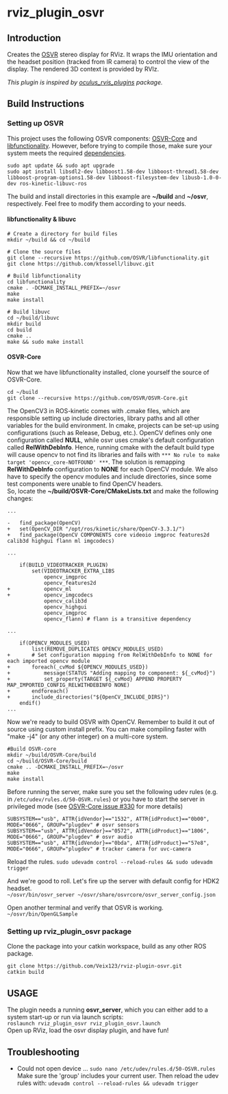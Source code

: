 # rviz\_plugin\_osvr
## Introduction
Creates the [OSVR](http://www.osvr.com) stereo display for RViz. It wraps the IMU orientation and the headset position (tracked from IR camera) to control the view of the display. The rendered 3D context is provided by RVIz.


*This plugin is inspired by [oculus\_rvis\_plugins](https://github.com/ros-visualization/oculus_rviz_plugins) package.* 

## Build Instructions
### Setting up OSVR
This project uses the following OSVR components: [OSVR-Core](https://github.com/OSVR/OSVR-Core) and [libfunctionality](https://github.com/OSVR/libfunctionality). However, before trying to compile those, make sure your system meets the required [dependencies](https://github.com/OSVR/OSVR-Docs/blob/master/Getting-Started/Installing/Linux-Build-Instructions.md).
```
sudo apt update && sudo apt upgrade
sudo apt install libsdl2-dev libboost1.58-dev libboost-thread1.58-dev libboost-program-options1.58-dev libboost-filesystem-dev libusb-1.0-0-dev ros-kinetic-libuvc-ros
```

The build and install directories in this example are **~/build** and **~/osvr**, respectively. Feel free to modify them according to your needs.

#### libfunctionality & libuvc
```
# Create a directory for build files
mkdir ~/build && cd ~/build

# Clone the source files
git clone --recursive https://github.com/OSVR/libfunctionality.git
git clone https://github.com/ktossell/libuvc.git

# Build libfunctionality
cd libfunctionality
cmake . -DCMAKE_INSTALL_PREFIX=~/osvr
make
make install

# Build libuvc
cd ~/build/libuvc
mkdir build
cd build
cmake ..
make && sudo make install
```


#### OSVR-Core
Now that we have libfunctionality installed, clone yourself the source of OSVR-Core.

```
cd ~/build
git clone --recursive https://github.com/OSVR/OSVR-Core.git
```


The OpenCV3 in ROS-kinetic comes with .cmake files, which are responsible setting up include directories, library paths and all other variables for the build environment. In cmake, projects can be set-up using configurations (such as Release, Debug, etc.). OpenCV defines only one configuration called **NULL**, while osvr uses cmake's default configuration called **RelWithDebInfo**. Hence, running cmake with the default build type will cause opencv to not find its libraries and fails with `*** No rule to make target 'opencv_core-NOTFOUND' ***`.
The solution is remapping **RelWithDebInfo** configuration to **NONE** for each OpenCV module. We also have to specify the opencv modules and include directories, since some test components were unable to find OpenCV headers.  
So, locate the **~/build/OSVR-Core/CMakeLists.txt** and make the following changes:

```
...

-   find_package(OpenCV)
+   set(OpenCV_DIR "/opt/ros/kinetic/share/OpenCV-3.3.1/")
+   find_package(OpenCV COMPONENTS core videoio imgproc features2d calib3d highgui flann ml imgcodecs)

...

    if(BUILD_VIDEOTRACKER_PLUGIN)
        set(VIDEOTRACKER_EXTRA_LIBS
            opencv_imgproc
            opencv_features2d
+           opencv_ml
+           opencv_imgcodecs
            opencv_calib3d
            opencv_highgui
            opencv_imgproc
            opencv_flann) # flann is a transitive dependency

...

    if(OPENCV_MODULES_USED)
        list(REMOVE_DUPLICATES OPENCV_MODULES_USED)
+       # Set configuration mapping from RelWithDebInfo to NONE for each imported opencv module
+       foreach(_cvMod ${OPENCV_MODULES_USED})
+           message(STATUS "Adding mapping to component: ${_cvMod}")
+           set_property(TARGET ${_cvMod} APPEND PROPERTY MAP_IMPORTED_CONFIG_RELWITHDEBINFO NONE)
+       endforeach()
+       include_directories("${OpenCV_INCLUDE_DIRS}")
    endif()
...
```

Now we're ready to build OSVR with OpenCV. Remember to build it out of source using custom install prefix. You can make compiling faster with "make -j4" (or any other integer) on a multi-core system.

```
#Build OSVR-core
mkdir ~/build/OSVR-Core/build
cd ~/build/OSVR-Core/build
cmake .. -DCMAKE_INSTALL_PREFIX=~/osvr
make
make install
```

Before running the server, make sure you set the following udev rules (e.g. in `/etc/udev/rules.d/50-OSVR.rules`) or you have to start the server in privileged mode (see [OSVR-Core issue #330](https://github.com/OSVR/OSVR-Core/issues/330) for more details)
```
SUBSYSTEM=="usb", ATTR{idVendor}=="1532", ATTR{idProduct}=="0b00", MODE="0666", GROUP="plugdev" # osvr sensors
SUBSYSTEM=="usb", ATTR{idVendor}=="0572", ATTR{idProduct}=="1806", MODE="0666", GROUP="plugdev" # osvr audio
SUBSYSTEM=="usb", ATTR{idVendor}=="0bda", ATTR{idProduct}=="57e8", MODE="0666", GROUP="plugdev" # tracker camera for uvc-camera
```
Reload the rules. `sudo udevadm control --reload-rules && sudo udevadm trigger`

And we're good to roll.
Let's fire up the server with default config for HDK2 headset.  
`~/osvr/bin/osvr_server ~/osvr/share/osvrcore/osvr_server_config.json`

Open another terminal and verify that OSVR is working.  
`~/osvr/bin/OpenGLSample`

### Setting up rviz\_plugin\_osvr package
Clone the package into your catkin workspace, build as any other ROS package.
```
git clone https://github.com/Veix123/rviz-plugin-osvr.git
catkin build
```

## USAGE
The plugin needs a running **osvr_server**, which you can either add to a system start-up or run via launch scripts:  
`roslaunch rviz_plugin_osvr rviz_plugin_osvr.launch`  
Open up RViz, load the osvr display plugin, and have fun!

## Troubleshooting
* Could not open device ...
`sudo nano /etc/udev/rules.d/50-OSVR.rules`
Make sure the 'group' includes your current user. Then reload the udev rules with:
`udevadm control --reload-rules && udevadm trigger`

